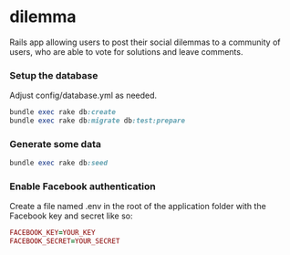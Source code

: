 # dilemma
Rails app allowing users to post their social dilemmas to a community of users, who are able to vote for solutions and leave comments. 
### Setup the database
Adjust config/database.yml as needed.
```ruby
bundle exec rake db:create
bundle exec rake db:migrate db:test:prepare
```
### Generate some data
```ruby
bundle exec rake db:seed
```
### Enable Facebook authentication
Create a file named .env in the root of the application folder with the Facebook key and secret like so:
```ruby
FACEBOOK_KEY=YOUR_KEY
FACEBOOK_SECRET=YOUR_SECRET
```
